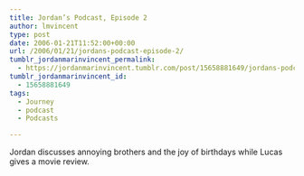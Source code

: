 ```yaml
---
title: Jordan’s Podcast, Episode 2
author: lmvincent
type: post
date: 2006-01-21T11:52:00+00:00
url: /2006/01/21/jordans-podcast-episode-2/
tumblr_jordanmarinvincent_permalink:
  - https://jordanmarinvincent.tumblr.com/post/15658881649/jordans-podcast-episode-2
tumblr_jordanmarinvincent_id:
  - 15658881649
tags:
  - Journey
  - podcast
  - Podcasts

---
```

Jordan discusses annoying brothers and the joy of birthdays while Lucas gives a movie review.

<div class="blogger-post-footer">
  <img loading="lazy" width="1" height="1" src="https://blogger.googleusercontent.com/tracker/9039099668816362935-5276805058975850882?l=jordansjourney2.blogspot.com" alt="" />
</div>